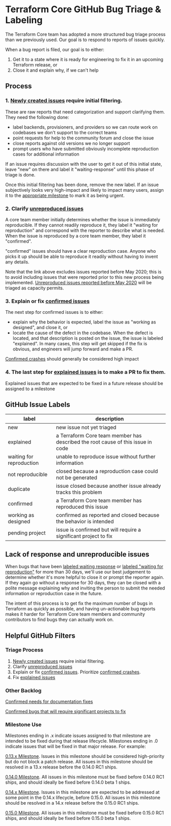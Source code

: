 # Terraform Core GitHub Bug Triage & Labeling
The Terraform Core team has adopted a more structured bug triage process than we previously used. Our goal is to respond to reports of issues quickly.

When a bug report is filed, our goal is to either:
1. Get it to a state where it is ready for engineering to fix it in an upcoming Terraform release, or 
2. Close it and explain why, if we can't help

## Process

### 1. [Newly created issues](https://github.com/hashicorp/terraform/issues?q=is%3Aopen+label%3Anew+label%3Abug+-label%3Abackend%2Fk8s+-label%3Abackend%2Foss+-label%3Abackend%2Fazure+-label%3Abackend%2Fs3+-label%3Abackend%2Fgcs+-label%3Abackend%2Fconsul+-label%3Abackend%2Fartifactory+-label%3Aterraform-cloud+-label%3Abackend%2Fremote+-label%3Abackend%2Fswift+-label%3Abackend%2Fpg+-label%3Abackend%2Ftencent++-label%3Abackend%2Fmanta++-label%3Abackend%2Fatlas++-label%3Abackend%2Fetcdv3++-label%3Abackend%2Fetcdv2+-label%3Aconfirmed+-label%3A%22pending+project%22+-label%3A%22waiting+for+reproduction%22+-label%3A%22waiting-response%22+-label%3Aexplained+) require initial filtering. 

These are raw reports that need categorization and support clarifying them. They need the following done:

* label backends, provisioners, and providers so we can route work on codebases we don't support to the correct teams
* point requests for help to the community forum and close the issue
* close reports against old versions we no longer support
* prompt users who have submitted obviously incomplete reproduction cases for additional information

If an issue requires discussion with the user to get it out of this initial state, leave "new" on there and label it "waiting-response" until this phase of triage is done.

Once this initial filtering has been done, remove the new label. If an issue subjectively looks very high-impact and likely to impact many users, assign it to the [appropriate milestone](https://github.com/hashicorp/terraform/milestones) to mark it as being urgent.

### 2. Clarify [unreproduced issues](https://github.com/hashicorp/terraform/issues?q=is%3Aopen+label%3Abug+created%3A%3E2020-05-01+-label%3Abackend%2Fk8s+-label%3Aprovisioner%2Fsalt-masterless+-label%3Adocumentation+-label%3Aprovider%2Fazuredevops+-label%3Abackend%2Foss+-label%3Abackend%2Fazure+-label%3Abackend%2Fs3+-label%3Abackend%2Fgcs+-label%3Abackend%2Fconsul+-label%3Abackend%2Fartifactory+-label%3Aterraform-cloud+-label%3Abackend%2Fremote+-label%3Abackend%2Fswift+-label%3Abackend%2Fpg+-label%3Abackend%2Ftencent+-label%3Abackend%2Fmanta+-label%3Abackend%2Fatlas+-label%3Abackend%2Fetcdv3+-label%3Abackend%2Fetcdv2+-label%3Aconfirmed+-label%3A%22pending+project%22+-label%3Anew+-label%3A%22waiting+for+reproduction%22+-label%3Awaiting-response+-label%3Aexplained+sort%3Acreated-asc+)

A core team member initially determines whether the issue is immediately reproducible. If they cannot readily reproduce it, they label it "waiting for reproduction" and correspond with the reporter to describe what is needed. When the issue is reproduced by a core team member, they label it "confirmed". 

"confirmed" issues should have a clear reproduction case. Anyone who picks it up should be able to reproduce it readily without having to invent any details.

Note that the link above excludes issues reported before May 2020; this is to avoid including issues that were reported prior to this new process being implemented. [Unreproduced issues reported before May 2020](https://github.com/hashicorp/terraform/issues?q=is%3Aopen+label%3Abug+created%3A%3C2020-05-01+-label%3Aprovisioner%2Fsalt-masterless+-label%3Adocumentation+-label%3Aprovider%2Fazuredevops+-label%3Abackend%2Foss+-label%3Abackend%2Fazure+-label%3Abackend%2Fs3+-label%3Abackend%2Fgcs+-label%3Abackend%2Fconsul+-label%3Abackend%2Fartifactory+-label%3Aterraform-cloud+-label%3Abackend%2Fremote+-label%3Abackend%2Fswift+-label%3Abackend%2Fpg+-label%3Abackend%2Ftencent+-label%3Abackend%2Fmanta+-label%3Abackend%2Fatlas+-label%3Abackend%2Fetcdv3+-label%3Abackend%2Fetcdv2+-label%3Aconfirmed+-label%3A%22pending+project%22+-label%3Anew+-label%3A%22waiting+for+reproduction%22+-label%3Awaiting-response+-label%3Aexplained+sort%3Areactions-%2B1-desc) will be triaged as capacity permits.


### 3. Explain or fix [confirmed issues](https://github.com/hashicorp/terraform/issues?q=is%3Aopen+label%3Abug+-label%3Aexplained+-label%3Abackend%2Foss+-label%3Abackend%2Fk8s+-label%3Abackend%2Fazure+-label%3Abackend%2Fs3+-label%3Abackend%2Fgcs+-label%3Abackend%2Fconsul+-label%3Abackend%2Fartifactory+-label%3Aterraform-cloud+-label%3Abackend%2Fremote+-label%3Abackend%2Fswift+-label%3Abackend%2Fpg+-label%3Abackend%2Ftencent++-label%3Abackend%2Fmanta++-label%3Abackend%2Fatlas++-label%3Abackend%2Fetcdv3++-label%3Abackend%2Fetcdv2+label%3Aconfirmed+-label%3A%22pending+project%22+)
The next step for confirmed issues is to either:

* explain why the behavior is expected, label the issue as "working as designed", and close it, or
* locate the cause of the defect in the codebase. When the defect is located, and that description is posted on the issue, the issue is labeled "explained". In many cases, this step will get skipped if the fix is obvious, and engineers will jump forward and make a PR. 

 [Confirmed crashes](https://github.com/hashicorp/terraform/issues?q=is%3Aopen+label%3Acrash+label%3Abug+-label%3Abackend%2Fk8s+-label%3Aexplained+-label%3Abackend%2Foss+-label%3Abackend%2Fazure+-label%3Abackend%2Fs3+-label%3Abackend%2Fgcs+-label%3Abackend%2Fconsul+-label%3Abackend%2Fartifactory+-label%3Aterraform-cloud+-label%3Abackend%2Fremote+-label%3Abackend%2Fswift+-label%3Abackend%2Fpg+-label%3Abackend%2Ftencent++-label%3Abackend%2Fmanta++-label%3Abackend%2Fatlas++-label%3Abackend%2Fetcdv3++-label%3Abackend%2Fetcdv2+label%3Aconfirmed+-label%3A%22pending+project%22+) should generally be considered high impact

### 4. The last step for [explained issues](https://github.com/hashicorp/terraform/issues?q=is%3Aopen+label%3Abug+label%3Aexplained+no%3Amilestone+-label%3Abackend%2Fk8s+-label%3Abackend%2Foss+-label%3Abackend%2Fazure+-label%3Abackend%2Fs3+-label%3Abackend%2Fgcs+-label%3Abackend%2Fconsul+-label%3Abackend%2Fartifactory+-label%3Aterraform-cloud+-label%3Abackend%2Fremote+-label%3Abackend%2Fswift+-label%3Abackend%2Fpg+-label%3Abackend%2Ftencent++-label%3Abackend%2Fmanta++-label%3Abackend%2Fatlas++-label%3Abackend%2Fetcdv3++-label%3Abackend%2Fetcdv2+label%3Aconfirmed+-label%3A%22pending+project%22+) is to make a PR to fix them. 

Explained issues that are expected to be fixed in a future release should be assigned to a milestone

## GitHub Issue Labels
label                    | description
------------------------ | -----------
new                      | new issue not yet triaged
explained                | a Terraform Core team member has described the root cause of this issue in code
waiting for reproduction | unable to reproduce issue without further information 
not reproducible         | closed because a reproduction case could not be generated
duplicate                | issue closed because another issue already tracks this problem
confirmed                | a Terraform Core team member has reproduced this issue
working as designed      | confirmed as reported and closed because the behavior is intended
pending project          | issue is confirmed but will require a significant project to fix

## Lack of response and unreproducible issues
When bugs that have been [labeled waiting response](https://github.com/hashicorp/terraform/issues?q=is%3Aopen+label%3Abug+-label%3Abackend%2Foss+-label%3Abackend%2Fk8s+-label%3Abackend%2Fazure+-label%3Abackend%2Fs3+-label%3Abackend%2Fgcs+-label%3Abackend%2Fconsul+-label%3Abackend%2Fartifactory+-label%3Aterraform-cloud+-label%3Abackend%2Fremote+-label%3Abackend%2Fswift+-label%3Abackend%2Fpg+-label%3Abackend%2Ftencent+-label%3Abackend%2Fmanta+-label%3Abackend%2Fatlas+-label%3Abackend%2Fetcdv3+-label%3Abackend%2Fetcdv2+-label%3Aconfirmed+-label%3A%22pending+project%22+-label%3A%22waiting+for+reproduction%22+label%3Awaiting-response+-label%3Aexplained+sort%3Aupdated-asc+) or [labeled "waiting for reproduction"](https://github.com/hashicorp/terraform/issues?q=is%3Aopen+label%3Abug+-label%3Abackend%2Foss+-label%3Abackend%2Fazure+-label%3Abackend%2Fs3+-label%3Abackend%2Fgcs+-label%3Abackend%2Fconsul+-label%3Abackend%2Fartifactory+-label%3Aterraform-cloud+-label%3Abackend%2Fremote+-label%3Abackend%2Fswift+-label%3Abackend%2Fpg+-label%3Abackend%2Ftencent+-label%3Abackend%2Fmanta+-label%3Abackend%2Fatlas+-label%3Abackend%2Fetcdv3+-label%3Abackend%2Fetcdv2+-label%3Aconfirmed+-label%3A%22pending+project%22+label%3A%22waiting+for+reproduction%22+-label%3Aexplained+sort%3Aupdated-asc+) for more than 30 days, we'll use our best judgement to determine whether it's more helpful to close it or prompt the reporter again. If they again go without a response for 30 days, they can be closed with a polite message explaining why and inviting the person to submit the needed information or reproduction case in the future.

The intent of this process is to get fix the maximum number of bugs in Terraform as quickly as possible, and having un-actionable bug reports makes it harder for Terraform Core team members and community contributors to find bugs they can actually work on.

## Helpful GitHub Filters

### Triage Process
1. [Newly created issues](https://github.com/hashicorp/terraform/issues?q=is%3Aopen+label%3Anew+label%3Abug+-label%3Abackend%2Foss+-label%3Abackend%2Fk8s+-label%3Abackend%2Fazure+-label%3Abackend%2Fs3+-label%3Abackend%2Fgcs+-label%3Abackend%2Fconsul+-label%3Abackend%2Fartifactory+-label%3Aterraform-cloud+-label%3Abackend%2Fremote+-label%3Abackend%2Fswift+-label%3Abackend%2Fpg+-label%3Abackend%2Ftencent++-label%3Abackend%2Fmanta++-label%3Abackend%2Fatlas++-label%3Abackend%2Fetcdv3++-label%3Abackend%2Fetcdv2+-label%3Aconfirmed+-label%3A%22pending+project%22+-label%3A%22waiting+for+reproduction%22+-label%3A%22waiting-response%22+-label%3Aexplained+) require initial filtering.
2. Clarify [unreproduced issues](https://github.com/hashicorp/terraform/issues?q=is%3Aopen+label%3Abug+created%3A%3E2020-05-01+-label%3Abackend%2Fk8s+-label%3Aprovisioner%2Fsalt-masterless+-label%3Adocumentation+-label%3Aprovider%2Fazuredevops+-label%3Abackend%2Foss+-label%3Abackend%2Fazure+-label%3Abackend%2Fs3+-label%3Abackend%2Fgcs+-label%3Abackend%2Fconsul+-label%3Abackend%2Fartifactory+-label%3Aterraform-cloud+-label%3Abackend%2Fremote+-label%3Abackend%2Fswift+-label%3Abackend%2Fpg+-label%3Abackend%2Ftencent+-label%3Abackend%2Fmanta+-label%3Abackend%2Fatlas+-label%3Abackend%2Fetcdv3+-label%3Abackend%2Fetcdv2+-label%3Aconfirmed+-label%3A%22pending+project%22+-label%3Anew+-label%3A%22waiting+for+reproduction%22+-label%3Awaiting-response+-label%3Aexplained+sort%3Acreated-asc+)
3. Explain or fix [confirmed issues](https://github.com/hashicorp/terraform/issues?q=is%3Aopen+label%3Abug+-label%3Aexplained+-label%3Abackend%2Fk8s+-label%3Abackend%2Foss+-label%3Abackend%2Fazure+-label%3Abackend%2Fs3+-label%3Abackend%2Fgcs+-label%3Abackend%2Fconsul+-label%3Abackend%2Fartifactory+-label%3Aterraform-cloud+-label%3Abackend%2Fremote+-label%3Abackend%2Fswift+-label%3Abackend%2Fpg+-label%3Abackend%2Ftencent++-label%3Abackend%2Fmanta++-label%3Abackend%2Fatlas++-label%3Abackend%2Fetcdv3++-label%3Abackend%2Fetcdv2+label%3Aconfirmed+-label%3A%22pending+project%22+). Prioritize [confirmed crashes](https://github.com/hashicorp/terraform/issues?q=is%3Aopen+label%3Acrash+label%3Abug+-label%3Aexplained+-label%3Abackend%2Fk8s+-label%3Abackend%2Foss+-label%3Abackend%2Fazure+-label%3Abackend%2Fs3+-label%3Abackend%2Fgcs+-label%3Abackend%2Fconsul+-label%3Abackend%2Fartifactory+-label%3Aterraform-cloud+-label%3Abackend%2Fremote+-label%3Abackend%2Fswift+-label%3Abackend%2Fpg+-label%3Abackend%2Ftencent++-label%3Abackend%2Fmanta++-label%3Abackend%2Fatlas++-label%3Abackend%2Fetcdv3++-label%3Abackend%2Fetcdv2+label%3Aconfirmed+-label%3A%22pending+project%22+).
4. Fix [explained issues](https://github.com/hashicorp/terraform/issues?q=is%3Aopen+label%3Abug+label%3Aexplained+no%3Amilestone+-label%3Abackend%2Fk8s+-label%3Abackend%2Foss+-label%3Abackend%2Fazure+-label%3Abackend%2Fs3+-label%3Abackend%2Fgcs+-label%3Abackend%2Fconsul+-label%3Abackend%2Fartifactory+-label%3Aterraform-cloud+-label%3Abackend%2Fremote+-label%3Abackend%2Fswift+-label%3Abackend%2Fpg+-label%3Abackend%2Ftencent++-label%3Abackend%2Fmanta++-label%3Abackend%2Fatlas++-label%3Abackend%2Fetcdv3++-label%3Abackend%2Fetcdv2+label%3Aconfirmed+-label%3A%22pending+project%22+)

### Other Backlog

[Confirmed needs for documentation fixes](https://github.com/hashicorp/terraform/issues?q=is%3Aopen+label%3Abug+label%3Adocumentation++label%3Aconfirmed+-label%3Abackend%2Fk8s+-label%3Abackend%2Foss+-label%3Abackend%2Fazure+-label%3Abackend%2Fs3+-label%3Abackend%2Fgcs+-label%3Abackend%2Fconsul+-label%3Abackend%2Fartifactory+-label%3Aterraform-cloud+-label%3Abackend%2Fremote+-label%3Abackend%2Fswift+-label%3Abackend%2Fpg+-label%3Abackend%2Ftencent++-label%3Abackend%2Fmanta++-label%3Abackend%2Fatlas++-label%3Abackend%2Fetcdv3++-label%3Abackend%2Fetcdv2+)

[Confirmed bugs that will require significant projects to fix](https://github.com/hashicorp/terraform/issues?q=is%3Aopen+label%3Abug+label%3Aconfirmed+label%3A%22pending+project%22+-label%3Abackend%2Fk8s+-label%3Abackend%2Foss+-label%3Abackend%2Fazure+-label%3Abackend%2Fs3+-label%3Abackend%2Fgcs+-label%3Abackend%2Fconsul+-label%3Abackend%2Fartifactory+-label%3Aterraform-cloud+-label%3Abackend%2Fremote+-label%3Abackend%2Fswift+-label%3Abackend%2Fpg+-label%3Abackend%2Ftencent++-label%3Abackend%2Fmanta++-label%3Abackend%2Fatlas++-label%3Abackend%2Fetcdv3++-label%3Abackend%2Fetcdv2+)

### Milestone Use

Milestones ending in .x indicate issues assigned to that milestone are intended to be fixed during that release lifecycle. Milestones ending in .0 indicate issues that will be fixed in that major release. For example:

[0.13.x Milestone](https://github.com/hashicorp/terraform/milestone/17). Issues in this milestone should be considered high-priority but do not block a patch release. All issues in this milestone should be resolved in a 13.x release before the 0.14.0 RC1 ships.

[0.14.0 Milestone](https://github.com/hashicorp/terraform/milestone/18). All issues in this milestone must be fixed before 0.14.0 RC1 ships, and should ideally be fixed before 0.14.0 beta 1 ships.

[0.14.x Milestone](https://github.com/hashicorp/terraform/milestone/20). Issues in this milestone are expected to be addressed at some point in the 0.14.x lifecycle, before 0.15.0. All issues in this milestone should be resolved in a 14.x release before the 0.15.0 RC1 ships.

[0.15.0 Milestone](https://github.com/hashicorp/terraform/milestone/19). All issues in this milestone must be fixed before 0.15.0 RC1 ships, and should ideally be fixed before 0.15.0 beta 1 ships.
